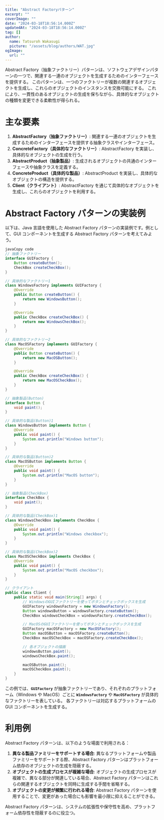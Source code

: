 ```yaml
---
title: "Abstract Factoryパターン"
excerpt: ""
coverImage: ""
date: "2024-03-18T18:56:14.000Z"
updatedAt: "2024-03-18T18:56:14.000Z"
tag: []
author:
  name: Tatsuroh Wakasugi
  picture: "/assets/blog/authors/WAT.jpg"
ogImage:
  url: ""
---
```


Abstract Factory（抽象ファクトリー）パターンは、ソフトウェアデザインパターンの一つで、関連する一連のオブジェクトを生成するためのインターフェースを提供する。
このパターンは、一つのファクトリーが複数の関連するオブジェクトを生成し、これらのオブジェクトのインスタンスを交換可能にする。
これにより、一貫性のあるオブジェクトの生成を保ちながら、具体的なオブジェクトの種類を変更できる柔軟性が得られる。

# **主な要素**

1. **AbstractFactory（抽象ファクトリー）**: 関連する一連のオブジェクトを生成するためのインターフェースを提供する抽象クラスやインターフェース。
2. **ConcreteFactory（具体的なファクトリー）**: AbstractFactory を実装し、具体的なオブジェクトの生成を行う。
3. **AbstractProduct（抽象製品）**: 生成されるオブジェクトの共通のインターフェースや抽象クラスを定義する。
4. **ConcreteProduct（具体的な製品）**: AbstractProduct を実装し、具体的なオブジェクトの構造を提供する。
5. **Client（クライアント）**: AbstractFactory を通じて具体的なオブジェクトを生成し、これらのオブジェクトを利用する。

# **Abstract Factory パターンの実装例**

以下は、Java 言語を使用した Abstract Factory パターンの実装例です。例として、GUI コンポーネントを生成する Abstract Factory パターンを考えてみよう。

```java
javaCopy code
// 抽象ファクトリー
interface GUIFactory {
    Button createButton();
    CheckBox createCheckBox();
}

// 具体的なファクトリー1
class WindowsFactory implements GUIFactory {
    @Override
    public Button createButton() {
        return new WindowsButton();
    }

    @Override
    public CheckBox createCheckBox() {
        return new WindowsCheckBox();
    }
}

// 具体的なファクトリー2
class MacOSFactory implements GUIFactory {
    @Override
    public Button createButton() {
        return new MacOSButton();
    }

    @Override
    public CheckBox createCheckBox() {
        return new MacOSCheckBox();
    }
}

// 抽象製品(Button)
interface Button {
    void paint();
}

// 具体的な製品(Button)1
class WindowsButton implements Button {
    @Override
    public void paint() {
        System.out.println("Windows button");
    }
}

// 具体的な製品(Button)2
class MacOSButton implements Button {
    @Override
    public void paint() {
        System.out.println("MacOS button");
    }
}

// 抽象製品(CheckBox)
interface CheckBox {
    void paint();
}

// 具体的な製品(CheckBox)1
class WindowsCheckBox implements CheckBox {
    @Override
    public void paint() {
        System.out.println("Windows checkbox");
    }
}

// 具体的な製品(CheckBox)2
class MacOSCheckBox implements CheckBox {
    @Override
    public void paint() {
        System.out.println("MacOS checkbox");
    }
}

// クライアント
public class Client {
    public static void main(String[] args) {
        // WindowsのGUIファクトリーを使ってボタンとチェックボックスを生成
        GUIFactory windowsFactory = new WindowsFactory();
        Button windowsButton = windowsFactory.createButton();
        CheckBox windowsCheckBox = windowsFactory.createCheckBox();

        // MacOSのGUIファクトリーを使ってボタンとチェックボックスを生成
        GUIFactory macOSFactory = new MacOSFactory();
        Button macOSButton = macOSFactory.createButton();
        CheckBox macOSCheckBox = macOSFactory.createCheckBox();

        // 各オブジェクトの描画
        windowsButton.paint();
        windowsCheckBox.paint();

        macOSButton.paint();
        macOSCheckBox.paint();
    }
}

```

この例では、**`GUIFactory`** が抽象ファクトリーであり、それぞれのプラットフォーム（Windows や MacOS）ごとに **`WindowsFactory`** や **`MacOSFactory`** が具体的なファクトリーを表している。
各ファクトリーは対応するプラットフォームの GUI コンポーネントを生成する。

# **利用例**

Abstract Factory パターンは、以下のような場面で利用される：

1. **異なる製品ファミリーをサポートする場合**: 異なるプラットフォームや製品ファミリーをサポートする際、Abstract Factory パターンはプラットフォーム依存のオブジェクトの生成を隠蔽する。
2. **オブジェクトの生成プロセスが複雑な場合**: オブジェクトの生成プロセスが複雑で、異なる部分が関連している場合、Abstract Factory パターンはこれらの関連するオブジェクトを同時に生成する手間を省略する。
3. **オブジェクトの変更が頻繁に行われる場合**: Abstract Factory パターンを使用することで、変更があった場合にも影響を最小限に抑えることができる。

Abstract Factory パターンは、システムの拡張性や保守性を高め、プラットフォーム依存性を隠蔽するのに役立つ。
